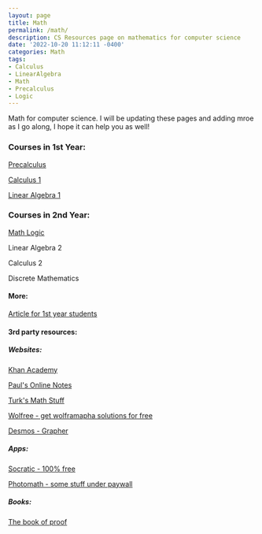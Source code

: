 ```yaml
---
layout: page
title: Math 
permalink: /math/
description: CS Resources page on mathematics for computer science
date: '2022-10-20 11:12:11 -0400'
categories: Math
tags:
- Calculus
- LinearAlgebra
- Math
- Precalculus
- Logic
---
```


Math for computer science. I will be updating these pages and adding mroe as I go along, I hope it can help you as well! 


### Courses in 1st Year: 

[Precalculus](https://cs.aviparshan.com/math/precalculus/)


[Calculus 1](https://cs.aviparshan.com/math/calculus/)


[Linear Algebra 1](https://cs.aviparshan.com/math/linearalgebra/)

### Courses in 2nd Year: 

[Math Logic](https://cs.aviparshan.com/math/logic/)

Linear Algebra 2

Calculus 2

Discrete Mathematics

#### More: 

[Article for 1st year students](https://tech.aviparshan.com/2022/06/math-required-for-computer-science-1st.html)


#### 3rd party resources:


##### Websites: 


[Khan Academy](https://www.khanacademy.org/)


[Paul's Online Notes](https://tutorial.math.lamar.edu/)


[Turk's Math Stuff](https://www.turksmathstuff.com/)


[Wolfree - get wolframapha solutions for free](https://wolfreealpha.gitlab.io/input/index.html)


[Desmos - Grapher](https://www.desmos.com/calculator)


##### Apps:

[Socratic - 100% free](https://socratic.org/)


[Photomath - some stuff under paywall](https://photomath.com/en)


##### Books:

[The book of proof](https://www.people.vcu.edu/~rhammack/BookOfProof/Main.pdf)